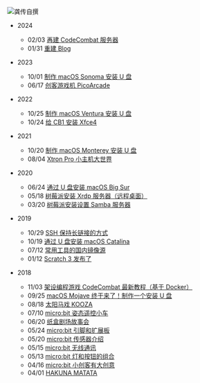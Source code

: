 ![龚传自撰](../../../../_media/logo.png '龚传自撰 :class=logo')

- 2024
  - 02/03 [再建 CodeCombat 服务器](/2024/0203/)
  - 01/31 [重建 Blog](/2024/0131/)

- 2023
  - 10/01 [制作 macOS Sonoma 安装 U 盘](/2023/1001/)
  - 06/17 [创客游戏机 PicoArcade](/2023/0617/)

- 2022
  - 10/25 [制作 macOS Ventura 安装 U 盘](/2022/1025/)
  - 10/24 [给 CB1 安装 Xfce4](/2022/1024/)

- 2021
  - 10/20 [制作 macOS Monterey 安装 U 盘](/2021/1020/)
  - 08/04 [Xtron Pro 小主机大世界](/2021/0804/)

- 2020
  - 06/24 [通过 U 盘安装 macOS Big Sur](/2020/0624/)
  - 05/18 [树莓派安装 Xrdp 服务器（远程桌面）](/2020/0518/)
  - 03/20 [树莓派安装设置 Samba 服务器](/2020/0320/)

- 2019
  - 10/29 [SSH 保持长链接的方式](/2019/1029/)
  - 10/19 [通过 U 盘安装 macOS Catalina](/2019/1019/)
  - 07/12 [常用工具的国内镜像源](/2019/0712/)
  - 01/12 [Scratch 3 发布了](/2019/0112/)

- 2018
  - 11/03 [架设编程游戏 CodeCombat 最新教程（基于 Docker）](/2018/1103/)
  - 09/25 [macOS Mojave 终于来了！制作一个安装 U 盘](/2018/0925/)
  - 08/18 [太阳马戏 KOOZA](/2018/0818/)
  - 07/10 [micro:bit 姿态遥控小车](/2018/0710/)
  - 06/20 [纸盒剧场故事会](/2018/0620/)
  - 05/24 [micro:bit 引脚和扩展板](/2018/0524/)
  - 05/20 [micro:bit 传感器介绍](/2018/0520/)
  - 05/15 [micro:bit 无线通讯](/2018/0515/)
  - 05/13 [micro:bit 灯和按钮的组合](/2018/0513/)
  - 04/16 [micro:bit 小创客有大创意](/2018/0416/)
  - 04/01 [HAKUNA MATATA](/2018/0401/)